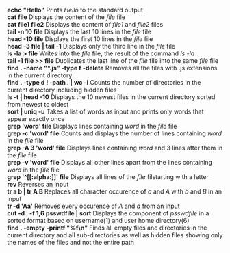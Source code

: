 **echo "Hello"** Prints *Hello* to the standard output<br>
**cat file** Displays the content of the *file* file<br>
**cat file1 file2** Displays the content of *file1* and *file2* files<br>
**tail -n 10 file** Displays the last 10 lines in the *file* file<br>
**head -10 file** Displays the first 10 lines in the *file* file<br>
**head -3 file | tail -1** Displays only the third line in the *file* file<br>
**ls -la > file** Writes into the *file* file, the result of the command *ls -la*<br>
**tail -1 file >> file** Duplicates the last line of the *file* file into the same *file* file<br>
**find . -name "*.js" -type f -delete** Removes all the files with .js extensions in the current directory<br>
**find . -type d ! -path . | wc -l** Counts the number of directories in the current directory including hidden files<br>
**ls -t | head -10** Displays the 10 newest files in the current directory sorted from newest to oldest<br>
**sort | uniq -u** Takes a list of words as input and prints only words that appear exactly once<br>
**grep 'word' file** Displays lines containing *word* in the *file* file<br>
**grep -c 'word' file** Counts and displays the number of lines containing *word* in the *file* file<br>
**grep -A 3 'word' file** Displays lines containing *word* and 3 lines after them in the *file* file<br>
**grep -v 'word' file** Displays all other lines apart from the lines containing *word* in the *file* file<br>
**grep '^[[:alpha:]]' file** Displays all lines of the *file* filstarting with a letter<br>
**rev** Reverses an input<br>
**tr a b | tr A B** Replaces all character occurence of *a* and *A* with *b* and *B* in an input<br>
**tr -d 'Aa'** Removes every occurence of *A* and *a* from an input<br>
**cut -d : -f 1,6 psswdfile | sort** Displays the component of *psswdfile* in a sorted format based on username(1) and user home directory(6)<br>
**find . -empty -printf "%f\n"** Finds all empty files and directories in the current directory and all sub-directories as well as hidden files showing only the names of the files and not the entire path<br>
